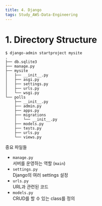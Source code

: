 ```yaml
---
title: 4. Django
tags: Study_AWS-Data-Engineering
---
```


<!--more-->

# 1. Directory Structure
```
$ django-admin startproject mysite
.
├── db.sqlite3
├── manage.py
├── mysite
│   ├── __init__.py
│   ├── asgi.py
│   ├── settings.py
│   ├── urls.py
│   └── wsgi.py
└── polls
    ├── __init__.py
    ├── admin.py
    ├── apps.py
    ├── migrations
    │   └── __init__.py
    ├── models.py
    ├── tests.py
    ├── urls.py
    └── views.py
```

중요 파일들
- `manage.py` \
서버를 운영하는 역할 (`main`)
- `settings.py` \
Django의 여러 settings 설정
- `urls.py` \
URL과 관련된 코드
- `models.py` \
CRUD를 할 수 있는 class를 정의
